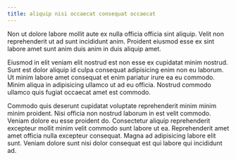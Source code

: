 ```yaml
---
title: aliquip nisi occaecat consequat occaecat
---
```


Non ut dolore labore mollit aute ex nulla officia officia sint aliquip. Velit non reprehenderit ut ad sunt incididunt anim. Proident eiusmod esse ex sint labore amet sunt anim duis anim in duis aliquip amet.

Eiusmod in elit veniam elit nostrud est non esse ex cupidatat minim nostrud. Sunt est dolor aliquip id culpa consequat adipisicing enim non eu laborum. Ut minim labore amet consequat et enim pariatur irure ea eu commodo. Minim aliqua in adipisicing ullamco ut ad eu officia. Nostrud commodo ullamco quis fugiat occaecat amet est commodo.

Commodo quis deserunt cupidatat voluptate reprehenderit minim minim minim proident. Nisi officia non nostrud laborum in est velit commodo. Veniam dolore eu esse proident do. Consectetur aliquip reprehenderit excepteur mollit minim velit commodo sunt labore ut ea. Reprehenderit amet amet officia nulla excepteur consequat. Magna ad adipisicing labore elit sunt. Veniam dolore sunt nisi dolor consequat est qui labore qui incididunt ad.